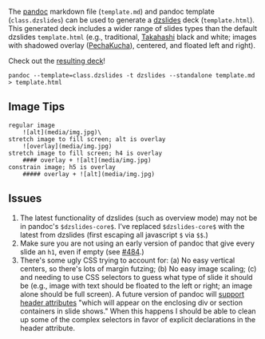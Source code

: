 

The [pandoc](http://johnmacfarlane.net/pandoc/README.html) markdown file (`template.md`) and pandoc template (`class.dzslides`) can be used to generate a [dzslides](http://paulrouget.com/dzslides/) deck (`template.html`). This generated deck includes a wider range of slides types than the default dzslides `template.html` (e.g., traditional, [Takahashi](http://en.wikipedia.org/wiki/Takahashi_method) black and white; images with shadowed overlay ([PechaKucha](http://en.wikipedia.org/wiki/PechaKucha)), centered, and floated left and right).

Check out the [resulting deck](http://reagle.org/joseph/talks/2012/reagle-template.html)!

~~~~
pandoc --template=class.dzslides -t dzslides --standalone template.md > template.html
~~~~

## Image Tips

````
regular image
    ![alt](media/img.jpg)\ 
stretch image to fill screen; alt is overlay
    ![overlay](media/img.jpg)
stretch image to fill screen; h4 is overlay
    #### overlay + ![alt](media/img.jpg)
constrain image; h5 is overlay
    ##### overlay + ![alt](media/img.jpg)
````

## Issues

1. The latest functionality of dzslides (such as overview mode) may not be in pandoc's `$dzslides-core$`. I've replaced `$dzslides-core$` with the latest from dzslides (first escaping all javascript `$` via `$$`.)
2. Make sure you are not using an early version of pandoc that give every slide an `h1`, even if empty (see [#484](https://github.com/jgm/pandoc/issues/484).)
3. There's some ugly CSS trying to account for: (a) No easy vertical centers, so there's lots of margin futzing; (b) No easy image scaling; (c) and needing to use CSS selectors to guess what type of slide it should be (e.g., image with text should be floated to the left or right; an image alone should be full screen). A future version of pandoc will [support header attributes](https://github.com/jgm/pandoc/issues/679#issuecomment-13695010) "which will appear on the enclosing div or section containers in slide shows." When this happens I should be able to clean up some of the complex selectors in favor of explicit declarations in the header attribute.